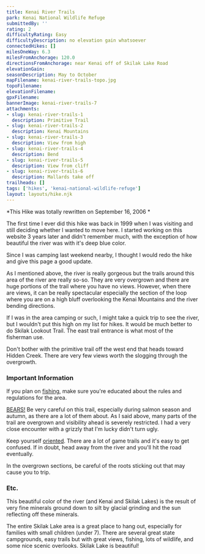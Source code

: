 ```yaml
---
title: Kenai River Trails
park: Kenai National Wildlife Refuge
submittedBy: ''
rating: 2
difficultyRating: Easy
difficultyDescription: no elevation gain whatsoever
connectedHikes: []
milesOneWay: 6.3
milesFromAnchorage: 120.0
directionsFromAnchorage: near Kenai off of Skilak Lake Road
elevationGain: 
seasonDescription: May to October
mapFilename: kenai-river-trails-topo.jpg
topoFilename: 
elevationFilename: 
gpxFilename: 
bannerImage: kenai-river-trails-7
attachments:
- slug: kenai-river-trails-1
  description: Primitive Trail
- slug: kenai-river-trails-2
  description: Kenai Mountains
- slug: kenai-river-trails-3
  description: View from high
- slug: kenai-river-trails-4
  description: Bend
- slug: kenai-river-trails-5
  description: View from cliff
- slug: kenai-river-trails-6
  description: Mallards take off
trailheads: []
tags: ['hikes', 'kenai-national-wildlife-refuge']
layout: layouts/hike.njk
---
```

*This Hike was totally rewritten on September 16, 2006 *

The first time I ever did this hike was back in 1999 when I was visiting and still deciding whether I wanted to move here. I started working on this website 3 years later and didn't remember much, with the exception of how beautiful the river was with it's deep blue color.

Since I was camping last weekend nearby, I thought I would redo the hike and give this page a good update.

As I mentioned above, the river is really gorgeous but the trails around this area of the river are really so-so. They are very overgrown and there are huge portions of the trail where you have no views. However, when there are views, it can be really spectacular especially the section of the loop where you are on a high bluff overlooking the Kenai Mountains and the river bending directions.

If I was in the area camping or such, I might take a quick trip to see the river, but I wouldn't put this high on my list for hikes. It would be much better to do Skilak Lookout Trail. The east trail entrance is what most of the fisherman use.

Don't bother with the primitive trail off the west end that heads toward Hidden Creek. There are very few views worth the slogging through the overgrowth.

### Important Information

If you plan on [fishing](http://alaskahikesearch.com/education/#fishing), make sure you're educated about the rules and regulations for the area.

[BEARS!](http://alaskahikesearch.com/education/#bears) Be very careful on this trail, especially during salmon season and autumn, as there are a lot of them about. As I said above, many parts of the trail are overgrown and visibility ahead is severely restricted. I had a very close encounter with a grizzly that I'm lucky didn't turn ugly.

Keep yourself [oriented](http://alaskahikesearch.com/education/#navigation). There are a lot of game trails and it's easy to get confused. If in doubt, head away from the river and you'll hit the road eventually.

In the overgrown sections, be careful of the roots sticking out that may cause you to trip.

### Etc.

This beautiful color of the river (and Kenai and Skilak Lakes) is the result of very fine minerals ground down to silt by glacial grinding and the sun reflecting off these minerals.

The entire Skilak Lake area is a great place to hang out, especially for families with small children (under 7). There are several great state campgrounds, easy trails but with great views, fishing, lots of wildlife, and some nice scenic overlooks. Skilak Lake is beautiful!